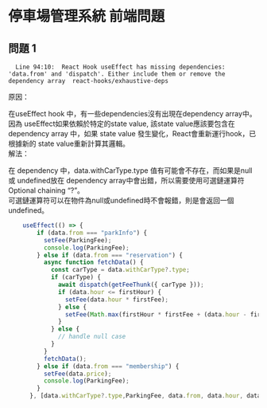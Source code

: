 # 停車場管理系統 前端問題
## 問題 1
```
  Line 94:10:  React Hook useEffect has missing dependencies: 'data.from' and 'dispatch'. Either include them or remove the dependency array  react-hooks/exhaustive-deps
```
原因：   

在useEffect hook 中，有一些dependencies沒有出現在dependency array中。    
因為 useEffect如果依賴於特定的state value, 該state value應該要包含在 dependency array 中，如果 state value 發生變化，React會重新運行hook，已根據新的 state value重新計算其邏輯。   
解法：   

在 dependency 中，data.withCarType.type 值有可能會不存在，而如果是null 或 undefined放在 dependency array中會出錯，所以需要使用可選鏈運算符Optional chaining “?”。    
可選鏈運算符可以在物件為null或undefined時不會報錯，則是會返回一個undefined。   
```javascript
    useEffect(() => {
        if (data.from === "parkInfo") {
          setFee(ParkingFee);
          console.log(ParkingFee);
        } else if (data.from === "reservation") {
          async function fetchData() {
            const carType = data.withCarType?.type;
            if (carType) {
              await dispatch(getFeeThunk({ carType }));
              if (data.hour <= firstHour) {
                setFee(data.hour * firstFee);
              } else {
                setFee(Math.max(firstHour * firstFee + (data.hour - firstHour) * secondFee, maxFee));
              }
            } else {
              // handle null case
            }
          }
          fetchData();
        } else if (data.from === "membership") {
          setFee(data.price);
          console.log(ParkingFee);
        }
      }, [data.withCarType?.type,ParkingFee, data.from, data.hour, data.price, dispatch, firstFee, firstHour, maxFee, secondFee]);
```

